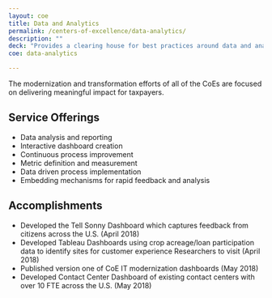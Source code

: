 ```yaml
---
layout: coe
title: Data and Analytics
permalink: /centers-of-excellence/data-analytics/
description: ""
deck: "Provides a clearing house for best practices around data and analytics, instruments metrics to support service delivery processes, and builds tools that facilitate continuous process improvement."
coe: data-analytics

---
```


The modernization and transformation efforts of all of the CoEs are focused on delivering meaningful impact for taxpayers.

## Service Offerings

- Data analysis and reporting
- Interactive dashboard creation
- Continuous process improvement
- Metric definition and measurement
- Data driven process implementation
- Embedding mechanisms for rapid feedback and analysis


## Accomplishments
- Developed the Tell Sonny Dashboard which captures feedback from citizens across the U.S. (April 2018)
- Developed Tableau Dashboards using crop acreage/loan participation data to identify sites for customer experience Researchers to visit (April 2018)
- Published version one of CoE IT modernization dashboards (May 2018)
- Developed Contact Center Dashboard of existing contact centers with over 10 FTE across the U.S. (May 2018)

